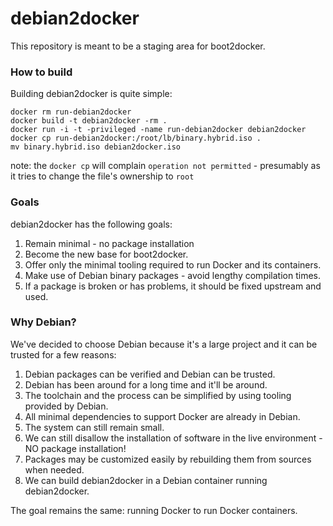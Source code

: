 # debian2docker

This repository is meant to be a staging area for boot2docker.

### How to build

Building debian2docker is quite simple:

```
docker rm run-debian2docker
docker build -t debian2docker -rm .
docker run -i -t -privileged -name run-debian2docker debian2docker
docker cp run-debian2docker:/root/lb/binary.hybrid.iso .
mv binary.hybrid.iso debian2docker.iso
```
note: the ``docker cp`` will complain ``operation not permitted`` - presumably as it tries to change the file's ownership to ``root``

### Goals

debian2docker has the following goals:

1. Remain minimal - no package installation
2. Become the new base for boot2docker.
3. Offer only the minimal tooling required to run Docker and its containers.
4. Make use of Debian binary packages - avoid lengthy compilation times.
5. If a package is broken or has problems, it should be fixed upstream and used.

### Why Debian?

We've decided to choose Debian because it's a large project and it can be trusted for a few reasons:

1. Debian packages can be verified and Debian can be trusted.
2. Debian has been around for a long time and it'll be around.
3. The toolchain and the process can be simplified by using tooling provided by Debian.
4. All minimal dependencies to support Docker are already in Debian.
5. The system can still remain small.
6. We can still disallow the installation of software in the live environment - NO package installation!
7. Packages may be customized easily by rebuilding them from sources when needed.
8. We can build debian2docker in a Debian container running debian2docker.

The goal remains the same: running Docker to run Docker containers.
